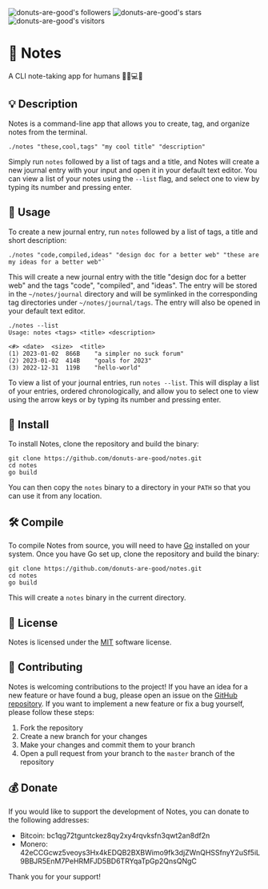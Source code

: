 ![donuts-are-good's followers](https://img.shields.io/github/followers/donuts-are-good?&color=555&style=for-the-badge&label=followers) ![donuts-are-good's stars](https://img.shields.io/github/stars/donuts-are-good?affiliations=OWNER%2CCOLLABORATOR&color=555&style=for-the-badge) ![donuts-are-good's visitors](https://komarev.com/ghpvc/?username=donuts-are-good&color=555555&style=for-the-badge&label=visitors)

# 📝 Notes

A CLI note-taking app for humans 🍩🧑💻📝

## 💡 Description

Notes is a command-line app that allows you to create, tag, and organize notes from the terminal. 

```
./notes "these,cool,tags" "my cool title" "description"
```

Simply run `notes` followed by a list of tags and a title, and Notes will create a new journal entry with your input and open it in your default text editor. You can view a list of your notes using the `--list` flag, and select one to view by typing its number and pressing enter.

## 🚀 Usage

To create a new journal entry, run `notes` followed by a list of tags, a title and short description:

```
./notes "code,compiled,ideas" "design doc for a better web" "these are my ideas for a better web"`
```
This will create a new journal entry with the title "design doc for a better web" and the tags "code", "compiled", and "ideas". The entry will be stored in the `~/notes/journal` directory and will be symlinked in the corresponding tag directories under `~/notes/journal/tags`. The entry will also be opened in your default text editor.

```
./notes --list
Usage: notes <tags> <title> <description>

<#> <date>	<size>	<title>
(1) 2023-01-02	866B	"a simpler no suck forum"
(2) 2023-01-02	414B	"goals for 2023"
(3) 2022-12-31	119B	"hello-world"

```

To view a list of your journal entries, run `notes --list`. This will display a list of your entries, ordered chronologically, and allow you to select one to view using the arrow keys or by typing its number and pressing enter.

## 💾 Install

To install Notes, clone the repository and build the binary:

```
git clone https://github.com/donuts-are-good/notes.git
cd notes
go build
```

You can then copy the `notes` binary to a directory in your `PATH` so that you can use it from any location.

## 🛠 Compile

To compile Notes from source, you will need to have [Go](https://golang.org) installed on your system. Once you have Go set up, clone the repository and build the binary:

```
git clone https://github.com/donuts-are-good/notes.git 
cd notes 
go build
```


This will create a `notes` binary in the current directory.

## 📜 License

Notes is licensed under the [MIT](https://opensource.org/licenses/MIT) software license. 

## 🤝 Contributing

Notes is welcoming contributions to the project! If you have an idea for a new feature or have found a bug, please open an issue on the [GitHub repository](https://github.com/donuts-are-good/notes). If you want to implement a new feature or fix a bug yourself, please follow these steps:

1.  Fork the repository
2.  Create a new branch for your changes
3.  Make your changes and commit them to your branch
4.  Open a pull request from your branch to the `master` branch of the repository

## 💰 Donate

If you would like to support the development of Notes, you can donate to the following addresses:

-   Bitcoin: bc1qg72tguntckez8qy2xy4rqvksfn3qwt2an8df2n
-   Monero: 42eCCGcwz5veoys3Hx4kEDQB2BXBWimo9fk3djZWnQHSSfnyY2uSf5iL9BBJR5EnM7PeHRMFJD5BD6TRYqaTpGp2QnsQNgC

Thank you for your support!

